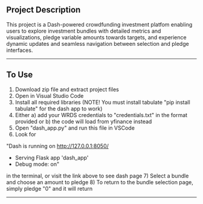 Project Description
------------------
This project is a Dash-powered crowdfunding investment platfom enabling users to explore investment bundles with detailed metrics and visualizations, pledge variable amounts towards targets, and experience dynamic updates and seamless navigation between selection and pledge interfaces.

------------------

To Use
------------------
1) Download zip file and extract project files
2) Open in Visual Studio Code
3) Install all required libraries (NOTE! You must install tabulate "pip install tabulate" for the dash app to work)
4) Either a) add your WRDS credentials to "credentials.txt" in the format provided or b) the code will load from yfinance instead
5) Open "dash_app.py" and run this file in VSCode
6) Look for

"Dash is running on http://127.0.0.1:8050/

 * Serving Flask app 'dash_app'
 * Debug mode: on"

 in the terminal, or visit the link above to see dash page
 7) Select a bundle and choose an amount to pledge
 8) To return to the bundle selection page, simply pledge "0" and it will return
 
------------------
